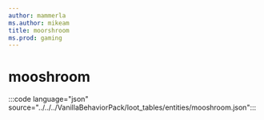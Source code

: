 ```yaml
---
author: mammerla
ms.author: mikeam
title: moorshroom
ms.prod: gaming
---
```


# mooshroom

:::code language="json" source="../../../VanillaBehaviorPack/loot_tables/entities/mooshroom.json":::